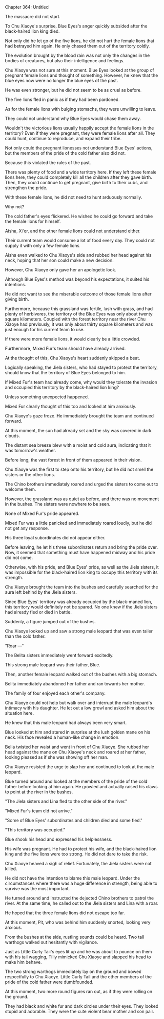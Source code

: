 Chapter 364: Untitled

The massacre did not start.

To Chu Xiaoye's surprise, Blue Eyes's anger quickly subsided after the black-haired lion king died.

Not only did he let go of the five lions, he did not hurt the female lions that had betrayed him again. He only chased them out of the territory coldly.

The evolution brought by the blood rain was not only the changes in the bodies of creatures, but also their intelligence and feelings.

Chu Xiaoye was not sure at this moment. Blue Eyes looked at the group of pregnant female lions and thought of something. However, he knew that the blue eyes now were no longer the blue eyes of the past.

He was even stronger, but he did not seem to be as cruel as before.

The five lions fled in panic as if they had been pardoned.

As for the female lions with bulging stomachs, they were unwilling to leave.

They could not understand why Blue Eyes would chase them away.

Wouldn't the victorious lions usually happily accept the female lions in the territory? Even if they were pregnant, they were female lions after all. They could hunt, continue to reproduce, and expand their tribe.

Not only could the pregnant lionesses not understand Blue Eyes' actions, but the members of the pride of the cold father also did not.

Because this violated the rules of the past.

There was plenty of food and a wide territory here. If they left these female lions here, they could completely kill all the children after they gave birth. Then, they could continue to get pregnant, give birth to their cubs, and strengthen the pride.

With these female lions, he did not need to hunt arduously normally.

Why not?

The cold father's eyes flickered. He wished he could go forward and take the female lions for himself.

Aisha, Xi'er, and the other female lions could not understand either.

Their current team would consume a lot of food every day. They could not supply it with only a few female lions.

Aisha even walked to Chu Xiaoye's side and rubbed her head against his neck, hoping that her son could make a new decision.

However, Chu Xiaoye only gave her an apologetic look.

Although Blue Eyes's method was beyond his expectations, it suited his intentions.

He did not want to see the miserable outcome of those female lions after giving birth.

Furthermore, because this grassland was fertile, lush with grass, and had plenty of herbivores, the territory of the Blue Eyes was only about twenty square kilometers. Coupled with the forest territory near the river Chu Xiaoye had previously, it was only about thirty square kilometers and was just enough for his current team to use.

If there were more female lions, it would clearly be a little crowded.

Furthermore, Mixed Fur's team should have already arrived.

At the thought of this, Chu Xiaoye's heart suddenly skipped a beat.

Logically speaking, the Jiela sisters, who had stayed to protect the territory, should know that the territory of Blue Eyes belonged to him.

If Mixed Fur's team had already come, why would they tolerate the invasion and occupied this territory by the black-haired lion king?

Unless something unexpected happened.

Mixed Fur clearly thought of this too and looked at him anxiously.

Chu Xiaoye's gaze froze. He immediately brought the team and continued forward.

At this moment, the sun had already set and the sky was covered in dark clouds.

The distant sea breeze blew with a moist and cold aura, indicating that it was tomorrow's weather.

Before long, the vast forest in front of them appeared in their vision.

Chu Xiaoye was the first to step onto his territory, but he did not smell the sisters or the other lions.

The Chino brothers immediately roared and urged the sisters to come out to welcome them.

However, the grassland was as quiet as before, and there was no movement in the bushes. The sisters were nowhere to be seen.

None of Mixed Fur's pride appeared.

Mixed Fur was a little panicked and immediately roared loudly, but he did not get any response.

His three loyal subordinates did not appear either.

Before leaving, he let his three subordinates return and bring the pride over. Now, it seemed that something must have happened midway and his pride did not come.

Otherwise, with his pride, and Blue Eyes' pride, as well as the Jiela sisters, it was impossible for the black-haired lion king to occupy this territory with its strength.

Chu Xiaoye brought the team into the bushes and carefully searched for the aura left behind by the Jiela sisters.

Since Blue Eyes' territory was already occupied by the black-maned lion, this territory would definitely not be spared. No one knew if the Jiela sisters had already fled or died in battle.

Suddenly, a figure jumped out of the bushes.

Chu Xiaoye looked up and saw a strong male leopard that was even taller than the cold father.

"Roar —"

The Belita sisters immediately went forward excitedly.

This strong male leopard was their father, Blue.

Then, another female leopard walked out of the bushes with a big stomach.

Belita immediately abandoned her father and ran towards her mother.

The family of four enjoyed each other's company.

Chu Xiaoye could not help but walk over and interrupt the male leopard's intimacy with his daughter. He let out a low growl and asked him about the situation here.

He knew that this male leopard had always been very smart.

Blue looked at him and stared in surprise at the lush golden mane on his neck. His face revealed a human-like change in emotion.

Belia twisted her waist and went in front of Chu Xiaoye. She rubbed her head against the mane on Chu Xiaoye's neck and roared at her father, looking pleased as if she was showing off her man.

Chu Xiaoye resisted the urge to slap her and continued to look at the male leopard.

Blue turned around and looked at the members of the pride of the cold father before looking at him again. He growled and actually raised his claws to point at the river in the bushes.

"The Jiela sisters and Lina fled to the other side of the river."

"Mixed Fur's team did not arrive."

"Some of Blue Eyes' subordinates and children died and some fled."

"This territory was occupied."

Blue shook his head and expressed his helplessness.

His wife was pregnant. He had to protect his wife, and the black-haired lion king and the five lions were too strong. He did not dare to take the risk.

Chu Xiaoye heaved a sigh of relief. Fortunately, the Jiela sisters were not killed.

He did not have the intention to blame this male leopard. Under the circumstances where there was a huge difference in strength, being able to survive was the most important.

He turned around and instructed the dejected Chino brothers to patrol the river. At the same time, he called out to the Jiela sisters and Lina with a roar.

He hoped that the three female lions did not escape too far.

At this moment, Pit, who was behind him suddenly snorted, looking very anxious.

From the bushes at the side, rustling sounds could be heard. Two tall warthogs walked out hesitantly with vigilance.

Just as Little Curly Tail's eyes lit up and he was about to pounce on them with his tail wagging, Tilly mimicked Chu Xiaoye and slapped his head to make him behave.

The two strong warthogs immediately lay on the ground and bowed respectfully to Chu Xiaoye. Little Curly Tail and the other members of the pride of the cold father were dumbfounded.

At this moment, two more round figures ran out, as if they were rolling on the ground.

They had black and white fur and dark circles under their eyes. They looked stupid and adorable. They were the cute violent bear mother and son pair.
